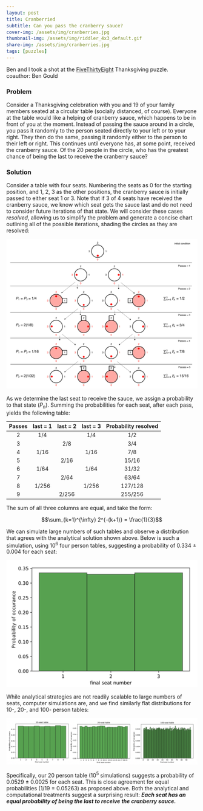 ```yaml
---
layout: post
title: Cranberried
subtitle: Can you pass the cranberry sauce?
cover-img: /assets/img/cranberries.jpg
thumbnail-img: /assets/img/riddler_4x3_default.gif
share-img: /assets/img/cranberries.jpg
tags: [puzzles]
---
```


Ben and I took a shot at the [FiveThirtyEight](https://fivethirtyeight.com/features/can-you-pass-the-cranberry-sauce/) Thanksgiving puzzle.  
coauthor: Ben Gould

### Problem

Consider a Thanksgiving celebration with you and 19 of your family members seated at a circular table (socially distanced, of course). Everyone at the table would like a helping of cranberry sauce, which happens to be in front of you at the moment. Instead of passing the sauce around in a circle, you pass it randomly to the person seated directly to your left or to your right. They then do the same, passing it randomly either to the person to their left or right. This continues until everyone has, at some point, received the cranberry sauce. Of the 20 people in the circle, who has the greatest chance of being the last to receive the cranberry sauce?

### Solution

Consider a table with four seats. Numbering the seats as 0 for the starting position, and 1, 2, 3 as the other positions, the cranberry sauce is initially passed to either seat 1 or 3. Note that if 3 of 4 seats have received the cranberry sauce, we know which seat gets the sauce last and do not need to consider future iterations of that state. We will consider these cases _resolved_, allowing us to simplify the problem and generate a concise chart outlining all of the possible iterations, shading the circles as they are resolved:

![Figure 1](/assets/img/cranberried.png)
 
As we determine the last seat to receive the sauce, we assign a probability to that state (_P<sub>n</sub>_). Summing the probabilities for each seat, after each pass, yields the following table:


| Passes | last = 1     | last = 2     | last = 3     | Probability resolved |
| :-:    |:-:    |:-:    | :-:   | :-: |
| 2      | 1/4   |       | 1/4   | 1/2 |
| 3      |       |   2/8 |       | 3/4 |
| 4      | 1/16  |       | 1/16  | 7/8 |
| 5      |       | 2/16  |       |15/16|
| 6      | 1/64  |       | 1/64  |31/32|
| 7      |       | 2/64  |       |63/64|
| 8      | 1/256 |       | 1/256 |127/128|
| 9      |       | 2/256 |       |255/256|

The sum of all three columns are equal, and take the form:
  
  $$\sum_{k=1}^{\infty} 2^{-(k+1)} = \frac{1}{3}$$

We can simulate large numbers of such tables and observe a distribution that agrees with the analytical solution shown above. Below is such a simulation, using 10<sup>6</sup> four person tables, suggesting a probability of 0.334 ± 0.004 for each seat:

![Figure 2](/assets/img/cranberriedf2.png)

While analytical strategies are not readily scalable to large numbers of seats, computer simulations are, and we find similarly flat distributions for 10-, 20-, and 100- person tables:

![Figure 3](/assets/img/cranberriedf3.png)

Specifically, our 20 person table (10<sup>5</sup> simulations) suggests a probability of 0.0529 ± 0.0025 for each seat. This is close agreement for equal probabilities (1/19 = 0.05263) as proposed above. Both the analytical and computational treatments suggest a surprising result: ***Each seat has an equal probability of being the last to receive the cranberry sauce.***
